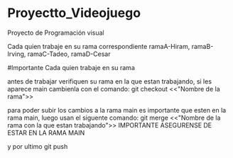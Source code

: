 # Proyectto_Videojuego
Proyecto de Programación visual 

Cada quien trabaje en su rama correspondiente ramaA-Hiram, ramaB-Irving, ramaC-Tadeo, ramaD-Cesar 


#Importante
Cada quien trabaje en su rama

antes de trabajar verifiquen su rama en la que estan trabajando, si les aparece main cambienla con el comando:
git checkout <<"Nombre de la rama">>

para poder subir los cambios a la rama main es importante que esten en la rama main, luego usan el siguente comando:
git merge <<"Nombre de la rama con la que estan trabajando">> IMPORTANTE ASEGURENSE DE ESTAR EN LA RAMA MAIN

y por ultimo git push
